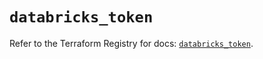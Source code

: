 # `databricks_token`

Refer to the Terraform Registry for docs: [`databricks_token`](https://registry.terraform.io/providers/databricks/databricks/1.53.0/docs/resources/token).

